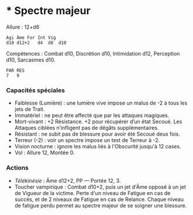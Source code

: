 # * Spectre majeur

Allure : 12+d6

	Agi	Âme	For	Int	Vig
	d10	d12+2	d4	d8	d10

Compétences : Combat d10, Discrétion d10, Intimidation d12, Perception d10, Sarcasmes d10.

	PAR	RES
	7	9

### Capacités spéciales
- Faiblesse (Lumière) : une lumière vive impose un malus de -2 à tous les jets de Trait.
- Immatériel : ne peut être affecté que par les attaques magiques.
- Mort-vivant : +2 Résistance. +2 pour récupérer d’un état Secoué. Les Attaques ciblées n’infligent pas de dégâts supplémentaires.
- Résistant : ne subit pas de blessure pour avoir été Secoué deux fois.
- Terreur (-2) : voir un spectre impose un test de Terreur à -2.
- Vision nocturne : ignore les malus liés à l'Obscurité jusqu'à 12 cases.
- Vol : Allure 12, Montée 0.

### Actions
- _Télékinésie_ : Âme d12+2, PP — Portée 12, 3.
- Toucher vampirique : Combat d10+2, puis un jet d'Âme opposé à un jet de Vigueur de la victime. Perte d'un niveau de Fatigue en cas de succès, et de 2 niveaux de Fatigue en cas de Relance. Chaque niveau de fatigue perdu permet au spectre majeur de se soigner une blessure.

